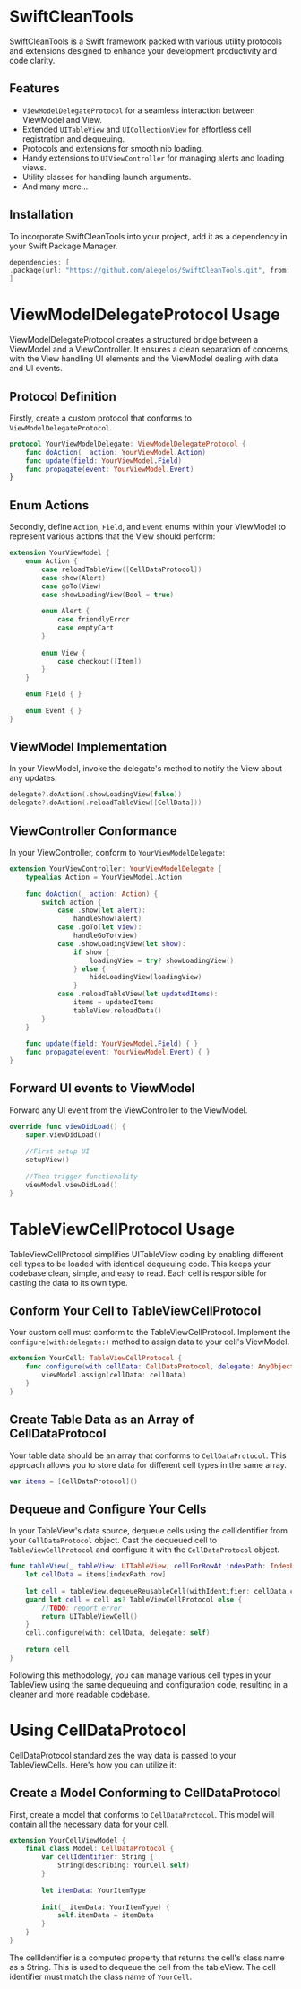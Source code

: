 # SwiftCleanTools

SwiftCleanTools is a Swift framework packed with various utility protocols and extensions designed to enhance your development productivity and code clarity.

## Features

- `ViewModelDelegateProtocol` for a seamless interaction between ViewModel and View.
- Extended `UITableView` and `UICollectionView` for effortless cell registration and dequeuing.
- Protocols and extensions for smooth nib loading.
- Handy extensions to `UIViewController` for managing alerts and loading views.
- Utility classes for handling launch arguments.
- And many more...

## Installation

To incorporate SwiftCleanTools into your project, add it as a dependency in your Swift Package Manager.

```swift
dependencies: [
.package(url: "https://github.com/alegelos/SwiftCleanTools.git", from: "1.0.0")
]
```

# ViewModelDelegateProtocol Usage

ViewModelDelegateProtocol creates a structured bridge between a ViewModel and a ViewController. It ensures a clean separation of concerns, with the View handling UI elements and the ViewModel dealing with data and UI events.

## Protocol Definition

Firstly, create a custom protocol that conforms to `ViewModelDelegateProtocol`.

```swift
protocol YourViewModelDelegate: ViewModelDelegateProtocol {
    func doAction(_ action: YourViewModel.Action)
    func update(field: YourViewModel.Field)
    func propagate(event: YourViewModel.Event)  
}
```

## Enum Actions

Secondly, define `Action`, `Field`, and `Event` enums within your ViewModel to represent various actions that the View should perform:

```swift
extension YourViewModel {
    enum Action {
        case reloadTableView([CellDataProtocol])
        case show(Alert)
        case goTo(View)
        case showLoadingView(Bool = true)
        
        enum Alert {
            case friendlyError
            case emptyCart
        }
        
        enum View {
            case checkout([Item])
        }
    }

    enum Field { }
    
    enum Event { }
}
```

## ViewModel Implementation

In your ViewModel, invoke the delegate's method to notify the View about any updates:

```swift
delegate?.doAction(.showLoadingView(false))
delegate?.doAction(.reloadTableView([CellData]))
```

## ViewController Conformance

In your ViewController, conform to `YourViewModelDelegate`:

```swift
extension YourViewController: YourViewModelDelegate {
    typealias Action = YourViewModel.Action
    
    func doAction(_ action: Action) {
        switch action {
            case .show(let alert):
                handleShow(alert)
            case .goTo(let view):
                handleGoTo(view)
            case .showLoadingView(let show):
                if show {
                    loadingView = try? showLoadingView()
                } else {
                    hideLoadingView(loadingView)
                }
            case .reloadTableView(let updatedItems):
                items = updatedItems
                tableView.reloadData()
        }
    }
    
    func update(field: YourViewModel.Field) { }
    func propagate(event: YourViewModel.Event) { }
}
```

## Forward UI events to ViewModel

Forward any UI event from the ViewController to the ViewModel.

```swift
override func viewDidLoad() {
    super.viewDidLoad()
    
    //First setup UI
    setupView()
    
    //Then trigger functionality
    viewModel.viewDidLoad()
}
```

# TableViewCellProtocol Usage

TableViewCellProtocol simplifies UITableView coding by enabling different cell types to be loaded with identical dequeuing code. This keeps your codebase clean, simple, and easy to read. Each cell is responsible for casting the data to its own type.

## Conform Your Cell to TableViewCellProtocol

Your custom cell must conform to the TableViewCellProtocol. Implement the `configure(with:delegate:)` method to assign data to your cell's ViewModel.


```swift
extension YourCell: TableViewCellProtocol {
    func configure(with cellData: CellDataProtocol, delegate: AnyObject?) {
        viewModel.assign(cellData: cellData)
    }
}
```

## Create Table Data as an Array of CellDataProtocol

Your table data should be an array that conforms to `CellDataProtocol`. This approach allows you to store data for different cell types in the same array.

```swift
var items = [CellDataProtocol]()
```

## Dequeue and Configure Your Cells

In your TableView's data source, dequeue cells using the cellIdentifier from your `CellDataProtocol` object. Cast the dequeued cell to `TableViewCellProtocol` and configure it with the `CellDataProtocol` object.

```swift
func tableView(_ tableView: UITableView, cellForRowAt indexPath: IndexPath) -> UITableViewCell {
    let cellData = items[indexPath.row]
    
    let cell = tableView.dequeueReusableCell(withIdentifier: cellData.cellIdentifier, for: indexPath)
    guard let cell = cell as? TableViewCellProtocol else {
        //TODO: report error
        return UITableViewCell()
    }
    cell.configure(with: cellData, delegate: self)
    
    return cell
}
```

Following this methodology, you can manage various cell types in your TableView using the same dequeuing and configuration code, resulting in a cleaner and more readable codebase.

# Using CellDataProtocol

CellDataProtocol standardizes the way data is passed to your TableViewCells. Here's how you can utilize it:

## Create a Model Conforming to CellDataProtocol

First, create a model that conforms to `CellDataProtocol`. This model will contain all the necessary data for your cell.

```swift
extension YourCellViewModel {
    final class Model: CellDataProtocol {
        var cellIdentifier: String {
            String(describing: YourCell.self)
        }
        
        let itemData: YourItemType
        
        init(_ itemData: YourItemType) {
            self.itemData = itemData
        }
    }
}
```

The cellIdentifier is a computed property that returns the cell's class name as a String. This is used to dequeue the cell from the tableView. The cell identifier must match the class name of `YourCell`.

